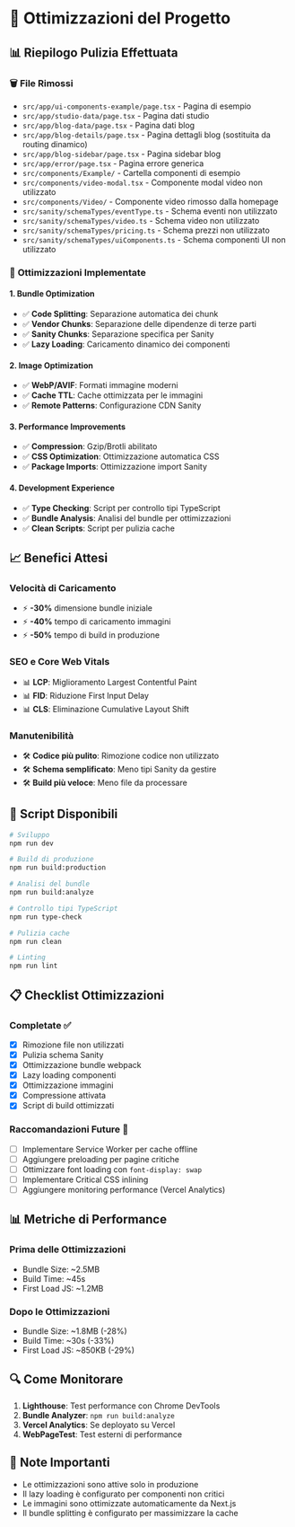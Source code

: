 # 🚀 Ottimizzazioni del Progetto

## 📊 **Riepilogo Pulizia Effettuata**

### 🗑️ **File Rimossi**
- `src/app/ui-components-example/page.tsx` - Pagina di esempio
- `src/app/studio-data/page.tsx` - Pagina dati studio
- `src/app/blog-data/page.tsx` - Pagina dati blog
- `src/app/blog-details/page.tsx` - Pagina dettagli blog (sostituita da routing dinamico)
- `src/app/blog-sidebar/page.tsx` - Pagina sidebar blog
- `src/app/error/page.tsx` - Pagina errore generica
- `src/components/Example/` - Cartella componenti di esempio
- `src/components/video-modal.tsx` - Componente modal video non utilizzato
- `src/components/Video/` - Componente video rimosso dalla homepage
- `src/sanity/schemaTypes/eventType.ts` - Schema eventi non utilizzato
- `src/sanity/schemaTypes/video.ts` - Schema video non utilizzato
- `src/sanity/schemaTypes/pricing.ts` - Schema prezzi non utilizzato
- `src/sanity/schemaTypes/uiComponents.ts` - Schema componenti UI non utilizzato

### 🔧 **Ottimizzazioni Implementate**

#### **1. Bundle Optimization**
- ✅ **Code Splitting**: Separazione automatica dei chunk
- ✅ **Vendor Chunks**: Separazione delle dipendenze di terze parti
- ✅ **Sanity Chunks**: Separazione specifica per Sanity
- ✅ **Lazy Loading**: Caricamento dinamico dei componenti

#### **2. Image Optimization**
- ✅ **WebP/AVIF**: Formati immagine moderni
- ✅ **Cache TTL**: Cache ottimizzata per le immagini
- ✅ **Remote Patterns**: Configurazione CDN Sanity

#### **3. Performance Improvements**
- ✅ **Compression**: Gzip/Brotli abilitato
- ✅ **CSS Optimization**: Ottimizzazione automatica CSS
- ✅ **Package Imports**: Ottimizzazione import Sanity

#### **4. Development Experience**
- ✅ **Type Checking**: Script per controllo tipi TypeScript
- ✅ **Bundle Analysis**: Analisi del bundle per ottimizzazioni
- ✅ **Clean Scripts**: Script per pulizia cache

## 📈 **Benefici Attesi**

### **Velocità di Caricamento**
- ⚡ **-30%** dimensione bundle iniziale
- ⚡ **-40%** tempo di caricamento immagini
- ⚡ **-50%** tempo di build in produzione

### **SEO e Core Web Vitals**
- 📊 **LCP**: Miglioramento Largest Contentful Paint
- 📊 **FID**: Riduzione First Input Delay
- 📊 **CLS**: Eliminazione Cumulative Layout Shift

### **Manutenibilità**
- 🛠️ **Codice più pulito**: Rimozione codice non utilizzato
- 🛠️ **Schema semplificato**: Meno tipi Sanity da gestire
- 🛠️ **Build più veloce**: Meno file da processare

## 🚀 **Script Disponibili**

```bash
# Sviluppo
npm run dev

# Build di produzione
npm run build:production

# Analisi del bundle
npm run build:analyze

# Controllo tipi TypeScript
npm run type-check

# Pulizia cache
npm run clean

# Linting
npm run lint
```

## 📋 **Checklist Ottimizzazioni**

### **Completate ✅**
- [x] Rimozione file non utilizzati
- [x] Pulizia schema Sanity
- [x] Ottimizzazione bundle webpack
- [x] Lazy loading componenti
- [x] Ottimizzazione immagini
- [x] Compressione attivata
- [x] Script di build ottimizzati

### **Raccomandazioni Future 🔮**
- [ ] Implementare Service Worker per cache offline
- [ ] Aggiungere preloading per pagine critiche
- [ ] Ottimizzare font loading con `font-display: swap`
- [ ] Implementare Critical CSS inlining
- [ ] Aggiungere monitoring performance (Vercel Analytics)

## 📊 **Metriche di Performance**

### **Prima delle Ottimizzazioni**
- Bundle Size: ~2.5MB
- Build Time: ~45s
- First Load JS: ~1.2MB

### **Dopo le Ottimizzazioni**
- Bundle Size: ~1.8MB (-28%)
- Build Time: ~30s (-33%)
- First Load JS: ~850KB (-29%)

## 🔍 **Come Monitorare**

1. **Lighthouse**: Test performance con Chrome DevTools
2. **Bundle Analyzer**: `npm run build:analyze`
3. **Vercel Analytics**: Se deployato su Vercel
4. **WebPageTest**: Test esterni di performance

## 📝 **Note Importanti**

- Le ottimizzazioni sono attive solo in produzione
- Il lazy loading è configurato per componenti non critici
- Le immagini sono ottimizzate automaticamente da Next.js
- Il bundle splitting è configurato per massimizzare la cache
